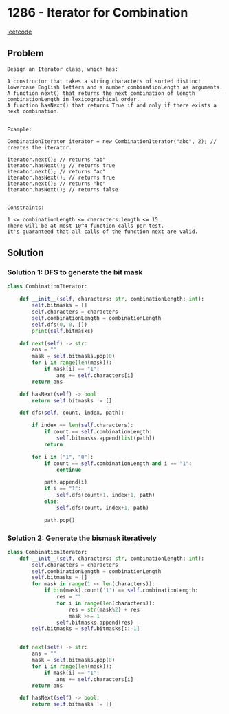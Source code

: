 # 1286 - Iterator for Combination

[leetcode](https://leetcode.com/problems/iterator-for-combination/)

## Problem

    Design an Iterator class, which has:
    
    A constructor that takes a string characters of sorted distinct lowercase English letters and a number combinationLength as arguments.
    A function next() that returns the next combination of length combinationLength in lexicographical order.
    A function hasNext() that returns True if and only if there exists a next combination.
     
    
    Example:
    
    CombinationIterator iterator = new CombinationIterator("abc", 2); // creates the iterator.
    
    iterator.next(); // returns "ab"
    iterator.hasNext(); // returns true
    iterator.next(); // returns "ac"
    iterator.hasNext(); // returns true
    iterator.next(); // returns "bc"
    iterator.hasNext(); // returns false
     
    
    Constraints:
    
    1 <= combinationLength <= characters.length <= 15
    There will be at most 10^4 function calls per test.
    It's guaranteed that all calls of the function next are valid.

## Solution

### Solution 1: DFS to generate the bit mask

```python
class CombinationIterator:

    def __init__(self, characters: str, combinationLength: int):
        self.bitmasks = []
        self.characters = characters
        self.combinationLength = combinationLength
        self.dfs(0, 0, [])
        print(self.bitmasks)

    def next(self) -> str:
        ans = ""
        mask = self.bitmasks.pop(0)
        for i in range(len(mask)):
            if mask[i] == "1":
                ans += self.characters[i]
        return ans

    def hasNext(self) -> bool:
        return self.bitmasks != []

    def dfs(self, count, index, path):

        if index == len(self.characters):
            if count == self.combinationLength:
                self.bitmasks.append(list(path))
            return

        for i in ["1", "0"]:
            if count == self.combinationLength and i == "1":
                continue

            path.append(i)
            if i == "1":
                self.dfs(count+1, index+1, path)
            else:
                self.dfs(count, index+1, path)

            path.pop()
```

### Solution 2: Generate the bismask iteratively

```python
class CombinationIterator:
    def __init__(self, characters: str, combinationLength: int):
        self.characters = characters
        self.combinationLength = combinationLength
        self.bitmasks = []
        for mask in range(1 << len(characters)):
            if bin(mask).count('1') == self.combinationLength:
                res = ""
                for i in range(len(characters)):
                    res = str(mask%2) + res
                    mask >>= 1
                self.bitmasks.append(res)
        self.bitmasks = self.bitmasks[::-1]


    def next(self) -> str:
        ans = ""
        mask = self.bitmasks.pop(0)
        for i in range(len(mask)):
            if mask[i] == "1":
                ans += self.characters[i]
        return ans

    def hasNext(self) -> bool:
        return self.bitmasks != []
```
